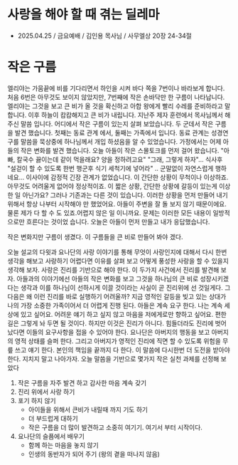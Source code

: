 # 사랑을 해야 할 때 겪는 딜레마
* 2025.04.25 / 금요예배 / 김인용 목사님 / 사무엘상 20장 24-34절
  
# 작은 구름
엘리야는 가뭄끝에 비를 기다리면서 하인을 시켜 바다 쪽을 7번이나 바라보게 합니다. 처음 6번은 아무것도 보이지 않았지만, 7번째에 작은 손바닥만 한 구름이 나타납니다. 엘리야는 그것을 보고 큰 비가 올 것을 확신하고 아합 왕에게 빨리 수레를 준비하라고 말합니다. 이후 하늘이 캄캄해지고 큰 비가 내립니다. 지난주 제자 훈련에서 목사님께서 해 주신 말씀 입니다. 어디에서 작은 구름이 있는지 살펴 보았습니다. 두 군데서 작은 구름을 발견 했습니다. 첫째는 동료 관계 에서, 둘째는 가족에서 입니다. 동료 관계는 성경연구를 말씀을 묵상중에 하나님께서 개입 하셨음을 알 수 있었습니다. 가정에서는 어제 아들의 작은 변화를 발견 했습니다. 오늘 아들이 작은 스몰토크를 먼저 걸어 왔습니다. "아빠, 칼국수 끓이는데 같이 먹을래요? 양을 정하려고요" "그래, 그렇게 하자"... 식사후 "설걷이 할 수 있도록 한번 행군후 식기 세척기에 넣어라" .. 군말없이 자연스럽게 행하네요... 이사이에 감정적 긴장 관계가 없었습니다. 이 간단한 상황이 무척이나 이상하죠. 아무것도 어려울게 없어야 정상적이죠. 이 짧은 상황, 간단한 상황에 갈등이 있는게 이상한 일 아닌가요? 그러나 기존과는 다른 것이 있습니다. 이러한 상황을 먼저 만들어 내기 위해서 항상 나부터 시작해야 만 했었어요. 아들이 주변을 잘 돌 보지 않기 때문이에요. 물론 제가 다 할 수 도 있죠.어렵지 않은 일 이니까요. 문제는 이러한 모든 내용이 일방적으로만 흐른다는 것이었 습니다. 오늘은 아들이 먼저 만들고 내가 응답했습니다. 

작은 변화지만 구름이 생겼다. 이 구름들을 큰 비로 만들어 봐야 겠다. 

오늘 설교의 다윗과 요나단의 사랑 이야기를 통해 무엇이 사랑인지에 대해서 다시 한번 생각을 해보고 사랑하기 어렵다면 이유를 살펴 보고 어떻게 풍성한 사랑을 할 수 있을지 생각해 보자. 사랑은 진리를 기반으로 해야 한다. 이 두가지 사건에서 진리를 발견해 보자. 아들과의 이야기에선 아들의 작은 변화를 보고 그것을 하나님의 큰 비로 성장시키겠다는 생각과 이를 하나님이 선하시게 이끌 것이라는 사실이 곧 진리위에 선 것일게다. 그 다음은 왜 이런 진리를 바로 실행하기 어려울까? 지금 영적인 갈등을 빚고 있는 상대가 나의 가장 소중한 가족이어서 더 어렵게 진행 된다. 아들은 계속 요구 한다. 나는 계속 세상에 있고 싶어요. 어려운 얘기 하고 싶지 않고 마음을 저에게로만 향하고 싶어요. 편한길은 그렇게 놔 두면 될 것이다. 하지만 이것은 진리가 아니다. 힘들더라도 진리에 벗어났다면 이들의 요구사항을 접을 수 있어야 한다. 요나단은 아버지의 행동을 보고 아버지의 영적 상태를 슬퍼 한다. 그리고 아버지가 영적인 진리에 직면 할 수 있도록 위험을 무릎 쓰고 얘기 한다. 본인의 책임을 끝까지 다 한다. 이 말씀에 다시한번 더 도전을 받아야 한다. 지치지 말고 나아가자. 오늘 말씀을 기반으로 몇가지 작은 실천 과제를 선정해 보았다

1. 작은 구름을 자주 발견 하고 감사한 마음 계속 갖기
2. 진리 위에서 사랑 하기
3. 포기 하지 않기
    - 아이들을 위해서 큰비가 내릴때 까지 기도 하기
    - 더 부드럽게 대하기
    - 작은 구름을 더 많이 발견하고 소중히 여기기. 여기서 부터 시작이다.
4. 요나단의 슬픔에서 배우기
    - 함께 하는 마음을 놓지 않기
    - 인생의 동반자가 되어 주기 (왕의 곁을 떠나지 않음)
